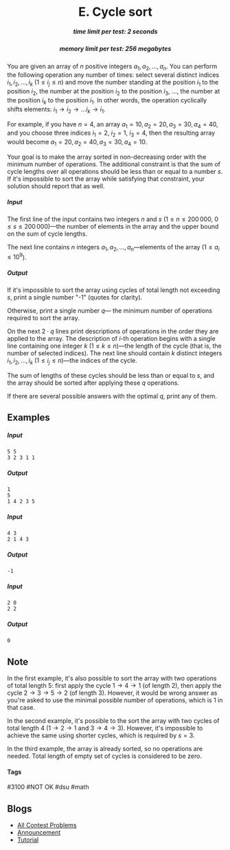 <h1 style='text-align: center;'> E. Cycle sort</h1>

<h5 style='text-align: center;'>time limit per test: 2 seconds</h5>
<h5 style='text-align: center;'>memory limit per test: 256 megabytes</h5>

You are given an array of $n$ positive integers $a_1, a_2, \dots, a_n$. You can perform the following operation any number of times: select several distinct indices $i_1, i_2, \dots, i_k$ ($1 \le i_j \le n$) and move the number standing at the position $i_1$ to the position $i_2$, the number at the position $i_2$ to the position $i_3$, ..., the number at the position $i_k$ to the position $i_1$. In other words, the operation cyclically shifts elements: $i_1 \to i_2 \to \ldots i_k \to i_1$.

For example, if you have $n=4$, an array $a_1=10, a_2=20, a_3=30, a_4=40$, and you choose three indices $i_1=2$, $i_2=1$, $i_3=4$, then the resulting array would become $a_1=20, a_2=40, a_3=30, a_4=10$.

Your goal is to make the array sorted in non-decreasing order with the minimum number of operations. The additional constraint is that the sum of cycle lengths over all operations should be less than or equal to a number $s$. If it's impossible to sort the array while satisfying that constraint, your solution should report that as well.

##### Input

The first line of the input contains two integers $n$ and $s$ ($1 \leq n \leq 200\,000$, $0 \leq s \leq 200\,000$)—the number of elements in the array and the upper bound on the sum of cycle lengths.

The next line contains $n$ integers $a_1, a_2, \dots, a_n$—elements of the array ($1 \leq a_i \leq 10^9$).

##### Output

If it's impossible to sort the array using cycles of total length not exceeding $s$, print a single number "-1" (quotes for clarity).

Otherwise, print a single number $q$— the minimum number of operations required to sort the array.

On the next $2 \cdot q$ lines print descriptions of operations in the order they are applied to the array. The description of $i$-th operation begins with a single line containing one integer $k$ ($1 \le k \le n$)—the length of the cycle (that is, the number of selected indices). The next line should contain $k$ distinct integers $i_1, i_2, \dots, i_k$ ($1 \le i_j \le n$)—the indices of the cycle.

The sum of lengths of these cycles should be less than or equal to $s$, and the array should be sorted after applying these $q$ operations.

If there are several possible answers with the optimal $q$, print any of them.

## Examples

##### Input


```text
5 5  
3 2 3 1 1  

```
##### Output


```text
1  
5  
1 4 2 3 5   

```
##### Input


```text
4 3  
2 1 4 3  

```
##### Output


```text
-1
```
##### Input


```text
2 0  
2 2  

```
##### Output


```text
0  

```
## Note

In the first example, it's also possible to sort the array with two operations of total length 5: first apply the cycle $1 \to 4 \to 1$ (of length 2), then apply the cycle $2 \to 3 \to 5 \to 2$ (of length 3). However, it would be wrong answer as you're asked to use the minimal possible number of operations, which is 1 in that case.

In the second example, it's possible to the sort the array with two cycles of total length 4 ($1 \to 2 \to 1$ and $3 \to 4 \to 3$). However, it's impossible to achieve the same using shorter cycles, which is required by $s=3$.

In the third example, the array is already sorted, so no operations are needed. Total length of empty set of cycles is considered to be zero.



#### Tags 

#3100 #NOT OK #dsu #math 

## Blogs
- [All Contest Problems](../Codeforces_Round_500_(Div._1)_[based_on_EJOI].md)
- [Announcement](../blogs/Announcement.md)
- [Tutorial](../blogs/Tutorial.md)
